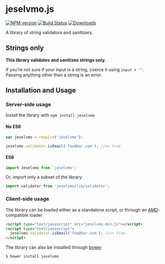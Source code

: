 # jeselvmo.js

[![NPM version][npm-image]][npm-url] [![Build Status][travis-image]][travis-url] [![Downloads][downloads-image]][npm-url]

A library of string validators and sanitizers.

## Strings only

**This library validates and sanitizes strings only.**

If you're not sure if your input is a string, coerce it using `input + ''`.
Passing anything other than a string is an error.

## Installation and Usage

### Server-side usage

Install the library with `npm install jeselvmo`

#### No ES6

```javascript
var jeselvmo = require('jeselvmo');

jeselvmo.validator.isEmail('foo@bar.com'); //=> true
```

#### ES6

```javascript
import Jeselvmo from 'jeselvmo';
```

Or, import only a subset of the library:

```javascript
import validator from 'jeselvmo/lib/validator';
```

### Client-side usage

The library can be loaded either as a standalone script, or through an [AMD][amd]-compatible loader

```html
<script type="text/javascript" src="jeselvmo.min.js"></script>
<script type="text/javascript">
  jeselvmo.validator.isEmail('foo@bar.com'); //=> true
</script>
```

The library can also be installed through [bower][bower]

```bash
$ bower install jeselvmo
```

[downloads-image]: http://img.shields.io/npm/dm/jeselvmo.svg

[npm-url]: https://npmjs.org/package/jeselvmo
[npm-image]: http://img.shields.io/npm/v/jeselvmo.svg

[travis-url]: https://travis-ci.org/jeselvmo/jeselvmo.js
[travis-image]: http://img.shields.io/travis/chriso/jeselvmo.js.svg

[amd]: http://requirejs.org/docs/whyamd.html
[bower]: http://bower.io/

[mongoid]: http://docs.mongodb.org/manual/reference/object-id/
[ISIN]: https://en.wikipedia.org/wiki/International_Securities_Identification_Number
